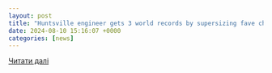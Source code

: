 ```yaml
---
layout: post
title: "Huntsville engineer gets 3 world records by supersizing fave childhood games - al.com"
date: 2024-08-10 15:16:07 +0000
categories: [news]
---
```


[Читати далі](https://www.al.com/life/2024/08/huntsville-engineer-gets-3-world-records-by-supersizing-fave-childhood-games.html)
